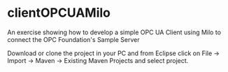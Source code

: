 # clientOPCUAMilo
An exercise showing how to develop a simple OPC UA Client using Milo to connect the OPC Foundation's Sample Server

Download or clone the project in your PC and from Eclipse click on File -> Import -> Maven -> Existing Maven Projects and select project.
